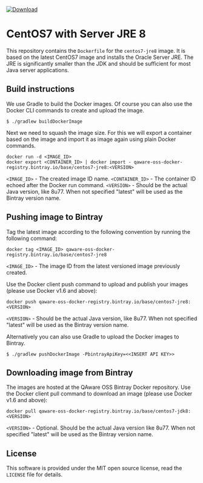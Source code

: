 [ ![Download](https://api.bintray.com/packages/qaware-oss/registry/base%3Acentos7-jre8/images/download.svg) ](https://bintray.com/qaware-oss/registry/base%3Acentos7-jre8/_latestVersion)

# CentOS7 with Server JRE 8

This repository contains the `Dockerfile` for the `centos7-jre8` image. It is
based on the latest CentOS7 image and installs the Oracle Server JRE. The JRE
is significantly smaller than the JDK and should be sufficient for most Java
server applications.

## Build instructions

We use Gradle to build the Docker images. Of course you can also use the Docker
CLI commands to create and upload the image.
```shell
$ ./gradlew buildDockerImage
```

Next we need to squash the image size. For this we will export a container based
on the image and import it as image again using plain Docker commands.
```shell
docker run -d <IMAGE_ID>
docker export <CONTAINER_ID> | docker import - qaware-oss-docker-registry.bintray.io/base/centos7-jre8:<VERSION>
```

`<IMAGE_ID>` - The created image ID name.
`<CONTAINER_ID>` - The container ID echoed after the Docker run command.
`<VERSION>` - Should be the actual Java version, like 8u77. When not specified
"latest" will be used as the Bintray version name.

## Pushing image to Bintray

Tag the latest image according to the following convention by running the following command:
```shell
docker tag <IMAGE_ID> qaware-oss-docker-registry.bintray.io/base/centos7-jre8
```
`<IMAGE_ID>` - The image ID from the latest versioned image previously created.

Use the Docker client push command to upload and publish your images (please use
Docker v1.6 and above):
```shell
docker push qaware-oss-docker-registry.bintray.io/base/centos7-jre8:<VERSION>
```
`<VERSION>` - Should be the actual Java version, like 8u77. When not specified
"latest" will be used as the Bintray version name.

Alternatively you can also use Gradle to upload the Docker images to Bintray.
```shell
$ ./gradlew pushDockerImage -PbintrayApiKey=<<INSERT API KEY>>
```

## Downloading image from Bintray

The images are hosted at the QAware OSS Bintray Docker repository. Use the Docker
client pull command to download an image (please use Docker v1.6 and above):
```shell
docker pull qaware-oss-docker-registry.bintray.io/base/centos7-jdk8:<VERSION>
```
`<VERSION>` - Optional. Should be the actual Java version like 8u77. When not specified
"latest" will be used as the Bintray version name.

## License

This software is provided under the MIT open source license, read the `LICENSE`
file for details.
